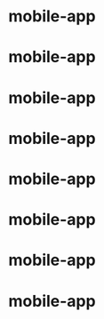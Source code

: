 # mobile-app
# mobile-app
# mobile-app
# mobile-app
# mobile-app
# mobile-app
# mobile-app
# mobile-app
